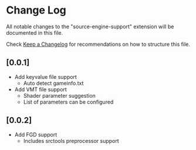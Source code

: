 # Change Log

All notable changes to the "source-engine-support" extension will be documented in this file.

Check [Keep a Changelog](http://keepachangelog.com/) for recommendations on how to structure this file.

## [0.0.1]

- Add keyvalue file support
  - Auto detect gameinfo.txt
- Add VMT file support
  - Shader parameter suggestion
  - List of parameters can be configured

## [0.0.2]

- Add FGD support
  - Includes srctools preprocessor support